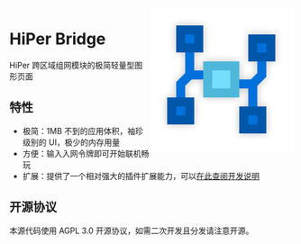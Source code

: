 <img src="./assets/hiper-bridge-icon-x256.png" alt="scl-core logo" align="right">
<div align="left">
    <h1>HiPer Bridge</h1>
    <span>
        HiPer 跨区域组网模块的极简轻量型图形页面
    </span>
</div>

## 特性

- 极简：1MB 不到的应用体积，袖珍级别的 UI，极少的内存用量
- 方便：输入入网令牌即可开始联机畅玩
- 扩展：提供了一个相对强大的插件扩展能力，可以[在此查阅开发说明](./PLUGIN.md)

## 开源协议

本源代码使用 AGPL 3.0 开源协议，如需二次开发且分发请注意开源。
